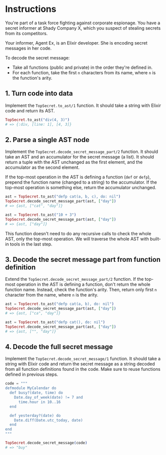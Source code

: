 # Instructions

You're part of a task force fighting against corporate espionage. You have a secret informer at Shady Company X, which you suspect of stealing secrets from its competitors.

Your informer, Agent Ex, is an Elixir developer. She is encoding secret messages in her code.

To decode the secret message:

- Take all functions (public and private) in the order they're defined in.
- For each function, take the first `n` characters from its name, where `n` is the function's arity.

## 1. Turn code into data

Implement the `TopSecret.to_ast/1` function. It should take a string with Elixir code and return its AST.

```elixir
TopSecret.to_ast("div(4, 3)")
# => {:div, [line: 1], [4, 3]}
```

## 2. Parse a single AST node

Implement the `TopSecret.decode_secret_message_part/2` function. It should take an AST and an accumulator for the secret message (a list). It should return a tuple with the AST unchanged as the first element, and the accumulator as the second element.

If the top-most operation in the AST is defining a function (`def` or `defp`), prepend the function name (changed to a string) to the accumulator. If the top-most operation is something else, return the accumulator unchanged.

```elixir
ast = TopSecret.to_ast("defp cat(a, b, c), do: nil")
TopSecret.decode_secret_message_part(ast, ["day"])
# => {ast, ["cat", "day"]}

ast = TopSecret.to_ast("10 + 3")
TopSecret.decode_secret_message_part(ast, ["day"])
# => {ast, ["day"]}
```

This function doesn't need to do any recursive calls to check the whole AST, only the top-most operation. We will traverse the whole AST with built-in tools in the last step.

## 3. Decode the secret message part from function definition

Extend the `TopSecret.decode_secret_message_part/2` function. If the top-most operation in the AST is defining a function, don't return the whole function name. Instead, check the function's arity. Then, return only first `n` character from the name, where `n` is the arity.

```elixir
ast = TopSecret.to_ast("defp cat(a, b), do: nil")
TopSecret.decode_secret_message_part(ast, ["day"])
# => {ast, ["ca", "day"]}

ast = TopSecret.to_ast("defp cat(), do: nil")
TopSecret.decode_secret_message_part(ast, ["day"])
# => {ast, ["", "day"]}
```

## 4. Decode the full secret message

Implement the `TopSecret.decode_secret_message/1` function. It should take a string with Elixir code and return the secret message as a string decoded from all function definitions found in the code. Make sure to reuse functions defined in previous steps. 

```elixir
code = """
defmodule MyCalendar do
  def busy?(date, time) do
    Date.day_of_week(date) != 7 and
      time.hour in 10..16
  end

  def yesterday?(date) do
    Date.diff(Date.utc_today, date)
  end
end
"""

TopSecret.decode_secret_message(code)
# => "buy"
```
